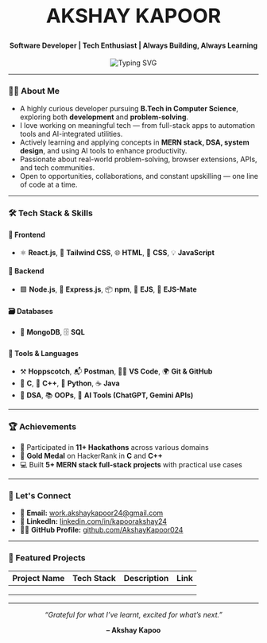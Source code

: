 <!-- Professional Header -->
<h1 align="center" style="font-weight: bold; font-size: 2.5rem;">AKSHAY KAPOOR</h1>
<h4 align="center">Software Developer | Tech Enthusiast | Always Building, Always Learning</h4>

<!-- Typing animation description -->
<p align="center">
  <img src="https://readme-typing-svg.herokuapp.com?font=Fira+Code&weight=700&size=22&pause=1000&color=1ED760&center=true&vCenter=true&width=450&lines=MERN+Stack+Web+Developer;Data+Structures+and+Algorithms;Open+Source+Contributor;Hackathon+%26+Coding+Contest+Participant" alt="Typing SVG" />
</p>

---

### 🧑‍💻 About Me

- A highly curious developer pursuing **B.Tech in Computer Science**, exploring both **development** and **problem-solving**.
- I love working on meaningful tech — from full-stack apps to automation tools and AI-integrated utilities.
- Actively learning and applying concepts in **MERN stack, DSA, system design**, and using AI tools to enhance productivity.
- Passionate about real-world problem-solving, browser extensions, APIs, and tech communities.
- Open to opportunities, collaborations, and constant upskilling — one line of code at a time.

---

### 🛠️ Tech Stack & Skills

#### 🚀 Frontend  
- ⚛️ **React.js**, 🎨 **Tailwind CSS**, 🌐 **HTML**, 🎯 **CSS**, 💡 **JavaScript**

#### 🧠 Backend  
- 🟩 **Node.js**, 🖤 **Express.js**, 📦 **npm**, 📄 **EJS**, 🧩 **EJS-Mate**

#### 🗃️ Databases  
- 🍃 **MongoDB**, 🗄️ **SQL**

#### 🧰 Tools & Languages  
- ⚒️ **Hoppscotch**, 📬 **Postman**, 🧑‍💻 **VS Code**, 🌍 **Git & GitHub**  
- 📘 **C**, 🧮 **C++**, 🐍 **Python**, ☕ **Java**  
- 🧠 **DSA**, 📚 **OOPs**, 🤖 **AI Tools (ChatGPT, Gemini APIs)**

---

### 🏆 Achievements

- 🧩 Participated in **11+ Hackathons** across various domains
- 🥇 **Gold Medal** on HackerRank in **C** and **C++**
- 💻 Built **5+ MERN stack full-stack projects** with practical use cases

---

### 🤝 Let's Connect

- 📧 **Email:** [work.akshaykapoor24@gmail.com](mailto:work.akshaykapoor24@gmail.com)  
- 💼 **LinkedIn:** [linkedin.com/in/kapoorakshay24](https://www.linkedin.com/in/kapoorakshay24)  
- 🧑‍💻 **GitHub Profile:** [github.com/AkshayKapoor024](https://github.com/AkshayKapoor024)

---

### 📂 Featured Projects

| Project Name | Tech Stack | Description | Link |
|--------------|------------|-------------|------|
|              |            |             |      |
|              |            |             |      |
|              |            |             |      |

---

<p align="center"><i>“Grateful for what I’ve learnt, excited for what’s next.”</i></p>
<p align="center"><b>– Akshay Kapoo
